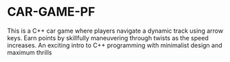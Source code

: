 # CAR-GAME-PF
This is a C++ car game where players navigate a dynamic track using arrow keys. Earn points by skillfully maneuvering through twists as the speed increases. An exciting intro to C++ programming with minimalist design and maximum thrills
